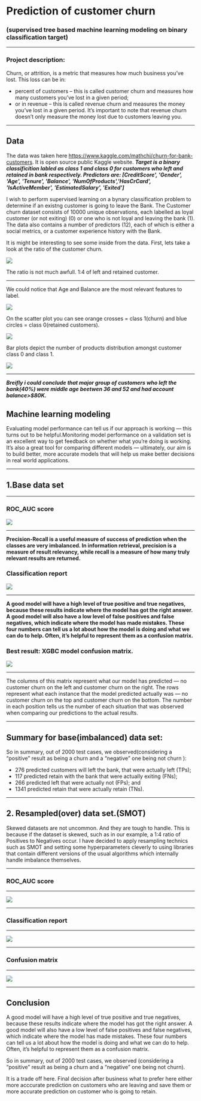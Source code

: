 # Prediction of customer churn
### (supervised tree based machine learning modeling on binary classification target) 

---

### Project description:
Churn, or attrition, is a metric that measures how much business you’ve lost. This loss can be in:
- percent of customers – this is called customer churn and measures how many customers you’ve lost in a given period;
- or in revenue – this is called revenue churn and measures the money you’ve lost in a given period. It’s important to note that revenue churn doesn’t only measure the money lost due to customers leaving you. 

---

## Data

The data was taken here https://www.kaggle.com/mathchi/churn-for-bank-customers. It is open source public Kaggle website.
***Target is a binary classificition labled as class 1 and class 0 for customers who left and retained in bank respectively. Predictors are: [CreditScore', 'Gender', 'Age', 'Tenure', 'Balance', 'NumOfProducts','HasCrCard', 'IsActiveMember', 'EstimatedSalary', 'Exited']***
       

I wish to perform supervised learning on a bynary classification problem to determine if an existng customer is going to leave the Bank. The Customer churn dataset consists of 10000 unique observations, each labelled as loyal customer (or not exiting) (0) or one who is not loyal and leaving the bank (1). The data also contains a number of predictors (12), each of which is either a social  metrics, or a customer experience history with the Bank.

It is might be interesting to see some inside from the data. First, lets take a look at the ratio of the customer churn.

![](https://github.com/evgenygrobov/Customer-churn-prediction/blob/main/images/pie_chart.png)


The ratio is not much awfull. 1:4 of left and retained customer. 

---

We could notice that Age and Balance are the most relevant features to label.

![](https://github.com/evgenygrobov/Customer-churn-prediction/blob/main/images/correl.png)

On the scatter plot you can see orange crosses = class 1(churn) and blue circles = class 0(retained customers).

![](https://github.com/evgenygrobov/Customer-churn-prediction/blob/main/images/AGE%7CBalance.png)

Bar plots depict the number of products distribution amongst customer class 0 and class 1.

![](https://github.com/evgenygrobov/Customer-churn-prediction/blob/main/images/Custome%7CProducts.png)

---

***Breifly i could conclude that major group of customers who left the bank(40%) were middle age beetwen 36 and 52 and had account balance>$80K.***


## Machine learning modeling

Evaluating model performance can tell us if our approach is working — this turns out to be helpful.Monitoring model performance on a validation set is an excellent way to get feedback on whether what you’re doing is working. It’s also a great tool for comparing different models — ultimately, our aim is to build better, more accurate models that will help us make better decisions in real world applications.

---

## 1.Base data set

---

### ROC_AUC score

![](https://github.com/evgenygrobov/Customer-churn-prediction/blob/main/images/ROC_allmodel.png)

---

**Precision-Recall is a useful measure of success of prediction when the classes are very imbalanced. In information retrieval, precision is a measure of result relevancy, while recall is a measure of how many truly relevant results are returned.**

### Classification report

![](https://github.com/evgenygrobov/Customer-churn-prediction/blob/main/images/CLASSReportbase.png)


---

**A good model will have a high level of true positive and true negatives, because these results indicate where the model has got the right answer. A good model will also have a low level of false positives and false negatives, which indicate where the model has made mistakes. These four numbers can tell us a lot about how the model is doing and what we can do to help. Often, it’s helpful to represent them as a confusion matrix.**

### Best result: XGBC model confusion matrix.

![](https://github.com/evgenygrobov/Customer-churn-prediction/blob/main/images/CMbase.png)

---

The columns of this matrix represent what our model has predicted — no customer churn on the left and customer churn on the right. The rows represent what each instance that the model predicted actually was — no customer churn on the top and customer churn on the bottom. The number in each position tells us the number of each situation that was observed when comparing our predictions to the actual results.

---

## Summary for base(imbalanced) data set:

So in summary, out of 2000 test cases, we observed(considering a “positive” result as being a churn and a “negative” one being not churn ):
- 276 predicted customers will left the bank, that were actually left (TPs);
- 117 predicted retain with the bank that were actually exiting (FNs);
- 266 predicted left that were actually not (FPs); and
- 1341 predicted retain that were actually retain (TNs).

---

## 2. Resampled(over) data set.(SMOT)

Skewed datasets are not uncommon. And they are tough to handle. This is because if the dataset is skewed, such as in our example, a 1:4 ratio of Positives to Negatives occur. I have decided to apply resampling technics such as SMOT and setting some hyperparameters cleverly to using libraries that contain different versions of the usual algorithms which internally handle imbalance themselves. 

---

### ROC_AUC score

---

![](https://github.com/evgenygrobov/Customer-churn-prediction/blob/main/images/SMOT_ROC.png)


---

### Classification report

---

![](https://github.com/evgenygrobov/Customer-churn-prediction/blob/main/images/SMOT%20class_report.png)


---

### Confusion matrix

---

![](https://github.com/evgenygrobov/Customer-churn-prediction/blob/main/images/SMOT_conf_plot.png)


---

## Conclusion

A good model will have a high level of true positive and true negatives, because these results indicate where the model has got the right answer. A good model will also have a low level of false positives and false negatives, which indicate where the model has made mistakes. These four numbers can tell us a lot about how the model is doing and what we can do to help. Often, it’s helpful to represent them as a confusion matrix.

So in summary, out of 2000 test cases, we observed (considering a “positive” result as being a churn and a “negative” one being not churn).

It is a trade off here. Final decision after business what to prefer here either  more acccurate prediction on customers who are leaving  and save them or more accurate prediction on customer who is going to retain. 

